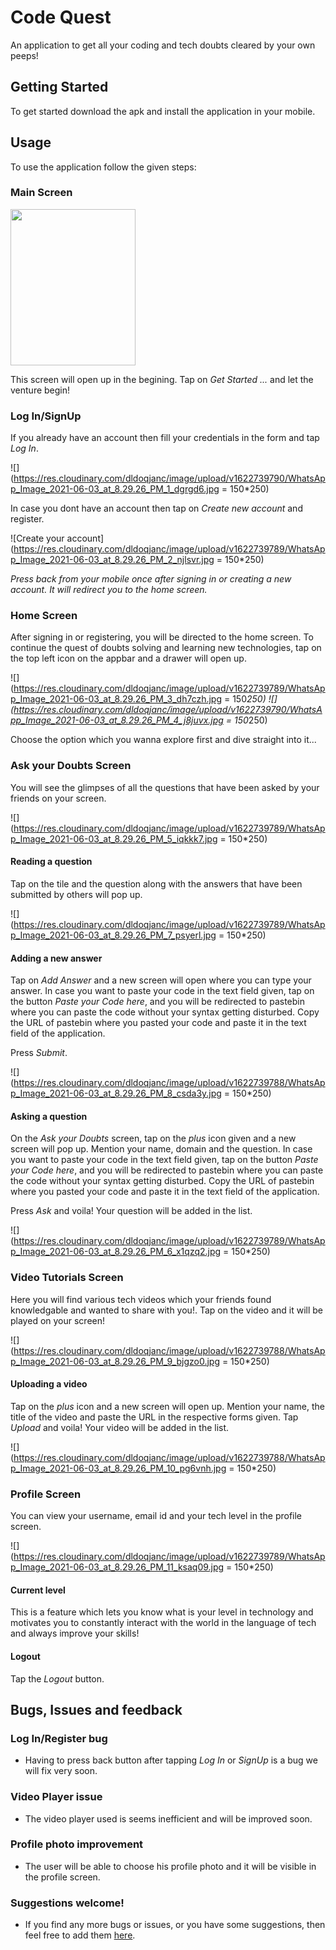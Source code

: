 # Code Quest

An application to get all your coding and tech doubts cleared by your own peeps!

## Getting Started

To get started download the apk and install the application in your mobile.

## Usage

To use the application follow the given steps:

### Main Screen

<img src="https://res.cloudinary.com/dldoqjanc/image/upload/v1622739788/WhatsApp_Image_2021-06-03_at_8.29.26_PM_zjhaai.jpg" width="200" height="250" />


This screen will open up in the begining. Tap on _Get Started ..._ and let the venture begin!

### Log In/SignUp

If you already have an account then fill your credentials in the form and tap _Log In_. 


![](https://res.cloudinary.com/dldoqjanc/image/upload/v1622739790/WhatsApp_Image_2021-06-03_at_8.29.26_PM_1_dgrgd6.jpg = 150*250)


In case you dont have an account then tap on _Create new account_ and register.


![Create your account](https://res.cloudinary.com/dldoqjanc/image/upload/v1622739789/WhatsApp_Image_2021-06-03_at_8.29.26_PM_2_njlsvr.jpg = 150*250)


_Press back from your mobile once after signing in or creating a new account. It will redirect you to the home screen._

### Home Screen

After signing in or registering, you will be directed to the home screen. To continue the quest of doubts solving and learning new technologies, tap on the top left icon on the appbar and a drawer will open up.


![](https://res.cloudinary.com/dldoqjanc/image/upload/v1622739789/WhatsApp_Image_2021-06-03_at_8.29.26_PM_3_dh7czh.jpg = 150*250)
![](https://res.cloudinary.com/dldoqjanc/image/upload/v1622739790/WhatsApp_Image_2021-06-03_at_8.29.26_PM_4_j8juvx.jpg = 150*250)


Choose the option which you wanna explore first and dive straight into it...

### Ask your Doubts Screen

You will see the glimpses of all the questions that have been asked by your friends on your screen.


![](https://res.cloudinary.com/dldoqjanc/image/upload/v1622739789/WhatsApp_Image_2021-06-03_at_8.29.26_PM_5_iqkkk7.jpg = 150*250)

#### Reading a question
Tap on the tile and the question along with the answers that have been submitted by others will pop up.


![](https://res.cloudinary.com/dldoqjanc/image/upload/v1622739789/WhatsApp_Image_2021-06-03_at_8.29.26_PM_7_psyerl.jpg = 150*250)

#### Adding a new answer
Tap on _Add Answer_ and a new screen will open where you can type your answer. 
In case you want to paste your code in the text field given, tap on the button _Paste your Code here_, and you will be redirected to pastebin where you can paste the code without your syntax getting disturbed. Copy the URL of pastebin where you pasted your code and paste it in the text field of the application.

Press _Submit_.

![](https://res.cloudinary.com/dldoqjanc/image/upload/v1622739788/WhatsApp_Image_2021-06-03_at_8.29.26_PM_8_csda3y.jpg = 150*250)

#### Asking a question
On the _Ask your Doubts_ screen, tap on the _plus_ icon given and a new screen will pop up. Mention your name, domain and the question. In case you want to paste your code in the text field given, tap on the button _Paste your Code here_, and you will be redirected to pastebin where you can paste the code without your syntax getting disturbed. Copy the URL of pastebin where you pasted your code and paste it in the text field of the application.

Press _Ask_ and voila! Your question will be added in  the list.

![](https://res.cloudinary.com/dldoqjanc/image/upload/v1622739789/WhatsApp_Image_2021-06-03_at_8.29.26_PM_6_x1qzq2.jpg = 150*250)

### Video Tutorials Screen
Here you will find various tech videos which your friends found knowledgable and wanted to share with you!. Tap on the video and it will be played on your screen!

![](https://res.cloudinary.com/dldoqjanc/image/upload/v1622739788/WhatsApp_Image_2021-06-03_at_8.29.26_PM_9_bjgzo0.jpg = 150*250)

#### Uploading a video
Tap on the _plus_ icon and a new screen will open up. Mention your name, the title of the video and paste the URL in the respective forms given.
Tap _Upload_ and voila! Your video will be added in the list.

![](https://res.cloudinary.com/dldoqjanc/image/upload/v1622739788/WhatsApp_Image_2021-06-03_at_8.29.26_PM_10_pg6vnh.jpg = 150*250)


### Profile Screen
You can view your username, email id and your tech level in the profile screen.

![](https://res.cloudinary.com/dldoqjanc/image/upload/v1622739789/WhatsApp_Image_2021-06-03_at_8.29.26_PM_11_ksaq09.jpg = 150*250)

#### Current level
This is a feature which lets you know what is your level in technology and motivates you to constantly interact with the world in the language of tech and always improve your skills!

#### Logout
Tap the _Logout_ button.

## Bugs, Issues and feedback

### Log In/Register bug
* Having to press back button after tapping _Log In_ or _SignUp_ is a bug we will fix very soon.

### Video Player issue
* The video player used is seems inefficient and will be improved soon.

### Profile photo improvement
* The user will be able to choose his profile photo and it will be visible in the profile screen.

### Suggestions welcome!
* If you find any more bugs or issues, or you have some suggestions, then feel free to add them [here](https://docs.google.com/document/d/1AMaFUDK1bA61cJx1aW_A_vtfjHWZqRcmeDlhfEXaUzk/edit?usp=sharing).
